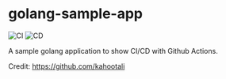 # golang-sample-app

![CI](https://github.com/kahootali/golang-sample-app/workflows/CI/badge.svg)
![CD](https://github.com/kahootali/golang-sample-app/workflows/CD/badge.svg?branch=master)

A sample golang application to show CI/CD with Github Actions.


Credit: https://github.com/kahootali